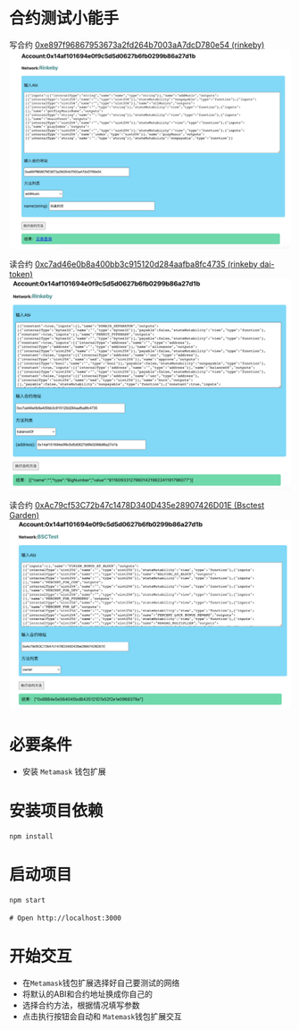 # 合约测试小能手

写合约 [0xe897f96867953673a2fd264b7003aA7dcD780e54 (rinkeby)](https://rinkeby.etherscan.io/address/0xe897f96867953673a2fd264b7003aa7dcd780e54#writeContract)
![snapshot](snapshot/rinkeby-test-write.jpg)

读合约 [0xc7ad46e0b8a400bb3c915120d284aafba8fc4735 (rinkeby dai-token)](https://rinkeby.etherscan.io/address/0xc7ad46e0b8a400bb3c915120d284aafba8fc4735#readContract)
![snapshot](snapshot/rinkeby-test-page.png)

读合约 [0xAc79cf53C72b47c1478D340D435e28907426D01E (Bsctest Garden)](https://testnet.bscscan.com/address/0xAc79cf53C72b47c1478D340D435e28907426D01E#code)
![snapshot](snapshot/bsc-test-page.png)



# 必要条件
* 安装 `Metamask` 钱包扩展


# 安装项目依赖
```
npm install 

```
# 启动项目

```
npm start

# Open http://localhost:3000

```
# 开始交互
* 在`Metamask`钱包扩展选择好自己要测试的网络
* 将默认的ABI和合约地址换成你自己的
* 选择合约方法，根据情况填写参数
* 点击执行按钮会自动和 `Matemask`钱包扩展交互


